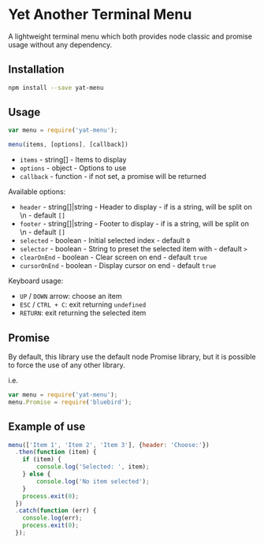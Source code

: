 # Yet Another Terminal Menu

A lightweight terminal menu which both provides node classic and promise usage without any dependency.

## Installation

```bash
npm install --save yat-menu
```

## Usage


```js
var menu = require('yat-menu');

menu(items, [options], [callback])
```

* `items` - string[] - Items to display
* `options` - object - Options to use
* `callback` - function - if not set, a promise will be returned

Available options:

* `header` - string[]|string - Header to display - if is a string, will be split on \n - default `[]`
* `footer` - string[]|string - Footer to display - if is a string, will be split on \n - default `[]`
* `selected` - boolean - Initial selected index - default `0`
* `selector` - boolean - String to preset the selected item with - default `> `
* `clearOnEnd` - boolean - Clear screen on end - default `true`
* `cursorOnEnd` - boolean - Display cursor on end - default `true`

Keyboard usage:

* `UP` / `DOWN` arrow: choose an item
* `ESC` / `CTRL + C`: exit returning `undefined`
* `RETURN`: exit returning the selected item


## Promise

By default, this library use the default node Promise library, but it is possible to force the use of any other library.

i.e.
```js
var menu = require('yat-menu');
menu.Promise = require('bluebird');
```

## Example of use

```js
menu(['Item 1', 'Item 2', 'Item 3'], {header: 'Choose:'})
  .then(function (item) {
    if (item) {
        console.log('Selected: ', item);
    } else {
        console.log('No item selected');
    }
    process.exit(0);
  })
  .catch(function (err) {
    console.log(err);
    process.exit(0);
  });
```

